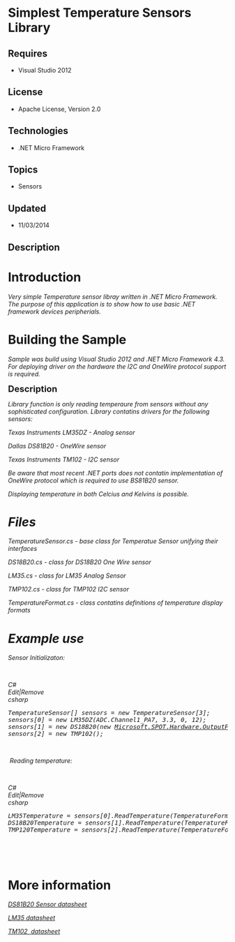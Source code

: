 # Simplest Temperature Sensors Library
## Requires
- Visual Studio 2012
## License
- Apache License, Version 2.0
## Technologies
- .NET Micro Framework
## Topics
- Sensors
## Updated
- 11/03/2014
## Description

<h1>Introduction</h1>
<p><em>Very simple Temperature sensor libray written in .NET Micro Framework. The purpose of this application is to show how to use basic .NET framework devices peripherials.</em></p>
<h1><span>Building the Sample</span></h1>
<p><em>Sample was build using Visual Studio 2012 and .NET Micro Framework 4.3. For deploying driver on the hardware the I2C and OneWire protocol support is required.</em></p>
<p><span style="font-size:20px; font-weight:bold">Description</span></p>
<p><em>Library function is only reading temperaure from sensors without any sophisticated configuration. Library contatins drivers for the following sensors:</em></p>
<p><em>Texas Instruments LM35DZ - Analog sensor</em></p>
<p><em>Dallas DS81B20 - OneWire sensor</em></p>
<p><em>Texas Instruments TM102 - I2C sensor</em></p>
<p><em>Be aware that most recent .NET ports does not contatin implementation of OneWire protocol which is required to use&nbsp;<em>BS81B20 sensor.</em></em></p>
<p><em>Displaying temperature in both Celcius and Kelvins is possible.</em></p>
<h1><em>Files</em></h1>
<p><em>TemperatureSensor.cs - base class for Temperatue Sensor unifying their interfaces</em></p>
<p><em>DS18B20.cs - class for&nbsp;DS18B20 One Wire sensor&nbsp;</em></p>
<p><em>LM35.cs - class for LM35 Analog Sensor</em></p>
<p><em>TMP102.cs - class for TMP102 I2C sensor</em></p>
<p><em>TemperatureFormat.cs - class contatins definitions of temperature display formats<br>
</em></p>
<h1><em>Example use</em></h1>
<p><em>Sensor Initializaton:</em></p>
<p><em>&nbsp;</em></p>
<div class="scriptcode"><em>
<div class="pluginEditHolder" pluginCommand="mceScriptCode">
<div class="title"><span>C#</span></div>
<div class="pluginLinkHolder"><span class="pluginEditHolderLink">Edit</span>|<span class="pluginRemoveHolderLink">Remove</span></div>
<span class="hidden">csharp</span>

<div class="preview">
<pre class="csharp">TemperatureSensor[]&nbsp;sensors&nbsp;=&nbsp;<span class="cs__keyword">new</span>&nbsp;TemperatureSensor[<span class="cs__number">3</span>];&nbsp;
sensors[<span class="cs__number">0</span>]&nbsp;=&nbsp;<span class="cs__keyword">new</span>&nbsp;LM35DZ(ADC.Channel1_PA7,&nbsp;<span class="cs__number">3.3</span>,&nbsp;<span class="cs__number">0</span>,&nbsp;<span class="cs__number">12</span>);&nbsp;
sensors[<span class="cs__number">1</span>]&nbsp;=&nbsp;<span class="cs__keyword">new</span>&nbsp;DS18B20(<span class="cs__keyword">new</span>&nbsp;<a class="libraryLink" href="https://msdn.microsoft.com/en-US/library/Microsoft.SPOT.Hardware.OutputPort.aspx" target="_blank" title="Auto generated link to Microsoft.SPOT.Hardware.OutputPort">Microsoft.SPOT.Hardware.OutputPort</a>(Cpu.Pin.GPIO_Pin2,&nbsp;<span class="cs__keyword">false</span>));&nbsp;
sensors[<span class="cs__number">2</span>]&nbsp;=&nbsp;<span class="cs__keyword">new</span>&nbsp;TMP102();</pre>
</div>
</div>
</em></div>
<p><em>&nbsp;</em></p>
<div class="endscriptcode"><em>&nbsp;Reading temperature:</em></div>
<p><em>&nbsp;</em></p>
<div class="endscriptcode"><em>
<div class="scriptcode">
<div class="pluginEditHolder" pluginCommand="mceScriptCode">
<div class="title"><span>C#</span></div>
<div class="pluginLinkHolder"><span class="pluginEditHolderLink">Edit</span>|<span class="pluginRemoveHolderLink">Remove</span></div>
<span class="hidden">csharp</span>

<div class="preview">
<pre class="csharp">LM35Temperature&nbsp;=&nbsp;sensors[<span class="cs__number">0</span>].ReadTemperature(TemperatureFormat.CELSIUS);&nbsp;
DS18B20Temperature&nbsp;=&nbsp;sensors[<span class="cs__number">1</span>].ReadTemperature(TemperatureFormat.CELSIUS);&nbsp;
TMP120Temperature&nbsp;=&nbsp;sensors[<span class="cs__number">2</span>].ReadTemperature(TemperatureFormat.KELVIN);</pre>
</div>
</div>
</div>
</em></div>
<p><em>&nbsp;</em></p>
<p>&nbsp;</p>
<h1>More information</h1>
<p><em><a href="http://datasheets.maximintegrated.com/en/ds/DS18B20.pdf">DS81B20 Sensor datasheet</a></em></p>
<p><em><em><a href="http://www.ti.com/lit/ds/symlink/lm35.pdf">LM35 datasheet</a></em></em></p>
<p><em><em><em><a href="http://www.ti.com.cn/cn/lit/ds/symlink/tmp102.pdf">TM102 &nbsp;datasheet</a></em><br>
</em></em></p>
